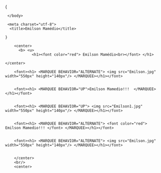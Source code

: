 
      




<body>{

	 </body>
 <html lang="pt -br">

     
	 <meta charset="utf-8"> 
	  <title>Emilson Mamédio</title>
	  
	}
		
		<center>
		  <b> <u>	
				<h1><font color="red"> Emilson Mamédio<br></font> </h1>
				
	</center>
				
		<font><h1> <MARQUEE BEHAVIOR="ALTERNATE"> <img src="Emilson.jpg" width="550px" height="140px"/> </MARQUEE></h1></font>
				   
	     
		<font><h1> <MARQUEE BEHAVIOR="UP">Emilson Mamedio!!!  </MARQUEE></h1></font>
		
		
		<font><h1> <MARQUEE BEHAVIOR="UP"> <img src="Emilson1.jpg" width="550px" height="140px"/> </MARQUEE></h1></font>
		
		
		<font><h1> <MARQUEE BEHAVIOR="ALTERNATE"> <font color="red">  Emilson Mamedio!!! </font> </MARQUEE></h1></font>
		

		<font><h1> <MARQUEE BEHAVIOR="ALTERNATE"> <img src="Emilson.jpg" width="550px" height="140px"/> </MARQUEE></h1></font>
		
		
		</center>
		<br/>
		<center>
